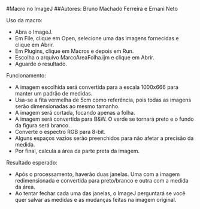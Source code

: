 #Macro no ImageJ
##Autores: Bruno Machado Ferreira e Ernani Neto

Uso da macro:
- Abra o ImageJ.
- Em File, clique em Open, selecione uma das imagens fornecidas e clique em Abrir.
- Em Plugins, clique em Macros e depois em Run.
- Escolha o arquivo MarcoAreaFolha.ijm e clique em Abrir.
- Aguarde o resultado.

Funcionamento:
- A imagem escolhida será convertida para a escala 1000x666 para manter um padrão de medidas.
- Usa-se a fita vermelha de 5cm como referência, pois todas as imagens serão dimensionadas ao mesmo tamanho.
- A imagem será cortada, focando apenas a folha.
- A imagem será convertida para B&W. O verde se tornará preto e o fundo da figura será branco.
- Converte o espectro RGB para 8-bit.
- Alguns espaços vazios serão preenchidos para não afetar a precisão da medida.
- Por final, calcula a área da parte preta da imagem.

Resultado esperado:
- Após o processamento, haverão duas janelas. Uma com a imagem redimensionada e convertida para preto/branco e outra com a medida da área. 
- Ao tentar fechar cada uma das janelas, o ImageJ perguntará se você quer salvar as medidas e as mudanças feitas na imagem original.
